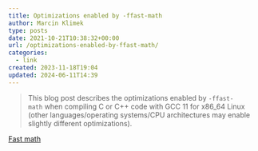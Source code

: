 ```yaml
---
title: Optimizations enabled by -ffast-math
author: Marcin Klimek
type: posts
date: 2021-10-21T10:38:32+00:00
url: /optimizations-enabled-by-ffast-math/
categories:
  - link
created: 2023-11-18T19:04
updated: 2024-06-11T14:39
---
```


>This blog post describes the optimizations enabled by `-ffast-math` when compiling C or C++ code with GCC 11 for x86_64 Linux (other languages/operating systems/CPU architectures may enable slightly different optimizations).

[Fast math](https://kristerw.github.io/2021/10/19/fast-math/)